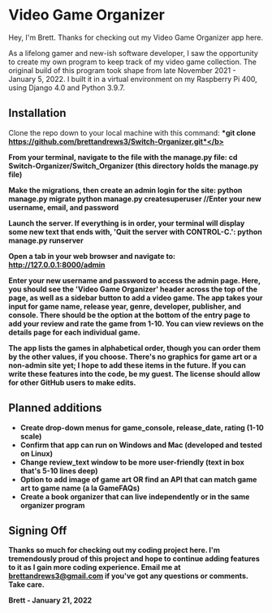 # Video Game Organizer
Hey, I'm Brett. Thanks for checking out my Video Game Organizer app here.

As a lifelong gamer and new-ish software developer, I saw the opportunity to create my own
program to keep track of my video game collection. The original build of this program took shape
from late November 2021 - January 5, 2022. I built it in a virtual environment on my Raspberry Pi 400, 
using Django 4.0 and Python 3.9.7.

## Installation
Clone the repo down to your local machine with this command:
   <b> *git clone https://github.com/brettandrews3/Switch-Organizer.git*</b>

From your terminal, navigate to the file with the manage.py file:
    cd Switch-Organizer/Switch_Organizer (this directory holds the manage.py file)

Make the migrations, then create an admin login for the site:
    python manage.py migrate
    python manage.py createsuperuser
        //Enter your new username, email, and password

Launch the server. If everything is in order, your terminal will display some new text that ends with,
'Quit the server with CONTROL-C.':
    python manage.py runserver

Open a tab in your web browser and navigate to:
    http://127.0.0.1:8000/admin

Enter your new username and password to access the admin page. Here, you should see the 'Video Game Organizer'
header across the top of the page, as well as a sidebar button to add a video game. The app takes your input
for game name, release year, genre, developer, publisher, and console. There should be the option at the bottom
of the entry page to add your review and rate the game from 1-10. You can view reviews on the details page for
each individual game.

The app lists the games in alphabetical order, though you can order them by the other values, if you choose.
There's no graphics for game art or a non-admin site yet; I hope to add these items in the future. If you can
write these features into the code, be my guest. The license should allow for other GitHub users to make edits.

## Planned additions
- Create drop-down menus for game_console, release_date, rating (1-10 scale)
- Confirm that app can run on Windows and Mac (developed and tested on Linux)
- Change review_text window to be more user-friendly (text in box that's 5-10 lines deep)
- Option to add image of game art OR find an API that can match game art to game name (a la GameFAQs)
- Create a book organizer that can live independently or in the same organizer program

## Signing Off
Thanks so much for checking out my coding project here. I'm tremendously proud of this project and hope to continue
adding features to it as I gain more coding experience. Email me at brettandrews3@gmail.com if you've got any 
questions or comments. Take care.

Brett - January 21, 2022
